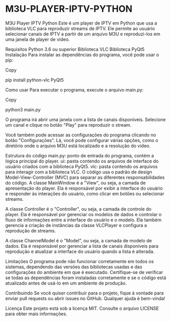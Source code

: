 # M3U-PLAYER-IPTV-PYTHON
M3U Player IPTV Python
Este é um player de IPTV em Python que usa a biblioteca VLC para reproduzir streams de IPTV. Ele permite ao usuário selecionar canais de IPTV a partir de um arquivo M3U e reproduzi-los em uma janela de player de vídeo.

Requisitos
Python 3.6 ou superior
Biblioteca VLC
Biblioteca PyQt5
Instalação
Para instalar as dependências do programa, você pode usar o pip:

Copy

pip install python-vlc PyQt5

Como usar
Para executar o programa, execute o arquivo main.py:

Copy

python3 main.py

O programa irá abrir uma janela com a lista de canais disponíveis. Selecione um canal e clique no botão "Play" para reproduzir o stream.

Você também pode acessar as configurações do programa clicando no botão "Configurações". Lá, você pode configurar várias opções, como o diretório onde o arquivo M3U está localizado e a resolução do vídeo.

Estrutura do código
main.py: ponto de entrada do programa, contém a lógica principal do player.
ui: pasta contendo os arquivos de interface do usuário criados com a biblioteca PyQt5.
vlc: pasta contendo os arquivos para interagir com a biblioteca VLC.
O código usa o padrão de design Model-View-Controller (MVC) para separar as diferentes responsabilidades do código. A classe MainWindow é a "View", ou seja, a camada de apresentação do player. Ela é responsável por exibir a interface do usuário e responder às interações do usuário, como clicar em botões ou selecionar streams.

A classe Controller é o "Controller", ou seja, a camada de controle do player. Ela é responsável por gerenciar os modelos de dados e controlar o fluxo de informações entre a interface do usuário e o modelo. Ela também gerencia a criação de instâncias da classe VLCPlayer e configura a reprodução de streams.

A classe ChannelModel é o "Model", ou seja, a camada de modelo de dados. Ela é responsável por gerenciar a lista de canais disponíveis para reprodução e atualizar a interface do usuário quando a lista é alterada.

Limitações
O programa pode não funcionar corretamente em todos os sistemas, dependendo das versões das bibliotecas usadas e das configurações do ambiente em que é executado. Certifique-se de verificar se todas as dependências foram instaladas corretamente e se o código está atualizado antes de usá-lo em um ambiente de produção.

Contribuindo
Se você quiser contribuir para o projeto, fique à vontade para enviar pull requests ou abrir issues no GitHub. Qualquer ajuda é bem-vinda!

Licença
Este projeto está sob a licença MIT. Consulte o arquivo LICENSE para obter mais informações.

